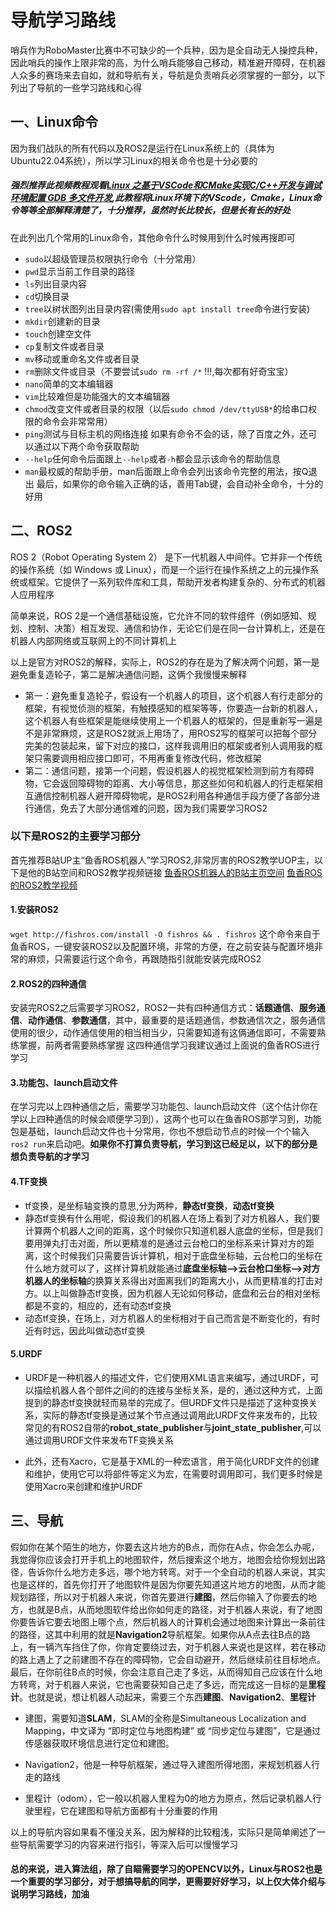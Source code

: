 # 导航学习路线
哨兵作为RoboMaster比赛中不可缺少的一个兵种，因为是全自动无人操控兵种，因此哨兵的操作上限非常的高，为什么哨兵能够自己移动，精准避开障碍，在机器人众多的赛场来去自如，就和导航有关，导航是负责哨兵必须掌握的一部分，以下列出了导航的一些学习路线和心得


## 一、Linux命令
因为我们战队的所有代码以及ROS2是运行在Linux系统上的（具体为Ubuntu22.04系统），所以学习Linux的相关命令也是十分必要的
##### 强烈推荐此视频教程观看[Linux 之基于VSCode和CMake实现C/C++开发与调试 环境配置 GDB 多文件开发](https://www.bilibili.com/video/BV1fy4y1b7TC/),此教程将Linux环境下的VScode，Cmake，Linux命令等等全部解释清楚了，十分推荐，虽然时长比较长，但是长有长的好处
在此列出几个常用的Linux命令，其他命令什么时候用到什么时候再搜即可
- ```sudo```以超级管理员权限执行命令（十分常用）
- ```pwd```显示当前工作目录的路径
- ```ls```列出目录内容
- ```cd```切换目录
- ```tree```以树状图列出目录内容(需使用```sudo apt install tree```命令进行安装)
- ```mkdir```创建新的目录
- ```touch```创建空文件
- ```cp```复制文件或者目录
- ```mv```移动或重命名文件或者目录
- ```rm```删除文件或目录（不要尝试```sudo rm -rf /*``` !!!,每次都有好奇宝宝）
- ```nano```简单的文本编辑器
- ```vim```比较难但是功能强大的文本编辑器
- ```chmod```改变文件或者目录的权限（以后```sudo chmod /dev/ttyUSB*```的给串口权限的命令会非常常用）
- ```ping```测试与目标主机的网络连接
如果有命令不会的话，除了百度之外，还可以通过以下两个命令获取帮助
- ```--help```任何命令后面跟上```--help```或者```-h```都会显示该命令的帮助信息
- ```man```最权威的帮助手册，man后面跟上命令会列出该命令完整的用法，按Q退出
最后，如果你的命令输入正确的话，善用Tab键，会自动补全命令，十分的好用

## 二、ROS2
ROS 2（Robot Operating System 2） 是下一代机器人中间件。它并非一个传统的操作系统（如 Windows 或 Linux），而是一个运行在操作系统之上的元操作系统或框架。它提供了一系列软件库和工具，帮助开发者构建复杂的、分布式的机器人应用程序

简单来说，ROS 2是一个通信基础设施，它允许不同的软件组件（例如感知、规划、控制、决策）相互发现、通信和协作，无论它们是在同一台计算机上，还是在机器人内部网络或互联网上的不同计算机上

以上是官方对ROS2的解释，实际上，ROS2的存在是为了解决两个问题，第一是避免重复造轮子，第二是解决通信问题，这俩个我慢慢来解释
- 第一：避免重复造轮子，假设有一个机器人的项目，这个机器人有行走部分的框架，有视觉侦测的框架，有触摸感知的框架等等，你要造一台新的机器人，这个机器人有些框架是能继续使用上一个机器人的框架的，但是重新写一遍是不是非常麻烦，这是ROS2就派上用场了，用ROS2写的框架可以把每个部分完美的包装起来，留下对应的接口，这样我调用旧的框架或者别人调用我的框架只需要调用相应接口即可，不用再重复修改代码，修改框架
- 第二：通信问题，接第一个问题，假设机器人的视觉框架检测到前方有障碍物，它会返回障碍物的距离、大小等信息，那这些如何和机器人的行走框架相互通信控制机器人避开障碍物呢，是ROS2利用各种通信手段方便了各部分进行通信，免去了大部分通信难的问题，因为我们需要学习ROS2
  
### 以下是ROS2的主要学习部分
首先推荐B站UP主“鱼香ROS机器人”学习ROS2,非常厉害的ROS2教学UOP主，以下是他的B站空间和ROS2教学视频链接
[鱼香ROS机器人的B站主页空间](https://space.bilibili.com/1940177928)
[鱼香ROS的ROS2教学视频](https://www.bilibili.com/video/BV1GW42197Ck)

#### 1.安装ROS2
```wget http://fishros.com/install -O fishros && . fishros```
这个命令来自于鱼香ROS，一键安装ROS2以及配置环境，非常的方便，在之前安装与配置环境非常的麻烦，只需要运行这个命令，再跟随指引就能安装完成ROS2

#### 2.ROS2的四种通信
安装完ROS2之后需要学习ROS2，ROS2一共有四种通信方式：**话题通信**、**服务通信**、**动作通信**、**参数通信**，其中，最重要的是话题通信，参数通信次之，服务通信使用的很少，动作通信使用的相当相当少，只需要知道有这俩通信即可，不需要熟练掌握，前两者需要熟练掌握
这四种通信学习我建议通过上面说的鱼香ROS进行学习

#### 3.功能包、launch启动文件
在学习完以上四种通信之后，需要学习功能包、launch启动文件（这个估计你在学以上四种通信的时候会顺便学习到），这两个也可以在鱼香ROS那学习到，功能包是基础，launch启动文件也十分常用，你也不想启动节点的时候一个个输入```ros2 run```来启动吧。**如果你不打算负责导航，学习到这已经足以，以下的部分是想负责导航的才学习**

#### 4.TF变换

- tf变换，是坐标轴变换的意思,分为两种，**静态tf变换**，**动态tf变换**
- 静态tf变换有什么用呢，假设我们的机器人在场上看到了对方机器人，我们要计算两个机器人之间的距离，这个时候你只知道机器人底盘的坐标，但是我们要用弹丸打击对面，所以更精准的是通过云台枪口的坐标系来计算对方的距离，这个时候我们只需要告诉计算机，相对于底盘坐标轴，云台枪口的坐标在什么地方就可以了，这样计算机就能通过**底盘坐标轴—>云台枪口坐标—>对方机器人的坐标轴**的换算关系得出对面离我们的距离大小，从而更精准的打击对方。以上叫做静态tf变换，因为机器人无论如何移动，底盘和云台的相对坐标都是不变的，相应的，还有动态tf变换
- 动态tf变换，在场上，对方机器人的坐标相对于自己而言是不断变化的，有时近有时远，因此叫做动态tf变换

#### 5.URDF
- URDF是一种机器人的描述文件，它们使用XML语言来编写，通过URDF，可以描绘机器人各个部件之间的的连接与坐标关系，是的，通过这种方式，上面提到的静态tf变换就轻而易举的完成了。但URDF文件只是描述了这种变换关系，实际的静态tf变换是通过某个节点通过调用此URDF文件来发布的，比较常见的有ROS2自带的**robot_state_publisher**与**joint_state_publisher**,可以通过调用URDF文件来发布TF变换关系

- 此外，还有Xacro，它是基于XML的一种宏语言，用于简化URDF文件的创建和维护，使用它可以将部件等定义为宏，在需要时调用即可，我们更多时候是使用Xacro来创建和维护URDF

## 三、导航
假如你在某个陌生的地方，你要去这片地方的B点，而你在A点，你会怎么办呢，我觉得你应该会打开手机上的地图软件，然后搜索这个地方，地图会给你规划出路径，告诉你什么地方走多远，哪个地方转弯。对于一个全自动的机器人来说，其实也是这样的，首先你打开了地图软件是因为你要先知道这片地方的地图，从而才能规划路径，所以对于机器人来说，你首先要进行**建图**，然后你输入了你要去的地方，也就是B点，从而地图软件给出你如何走的路径，对于机器人来说，有了地图你要告诉它要去地图上哪个点，然后机器人的计算机会通过地图来计算出一条前往的路径，这其中利用的就是**Navigation2**导航框架。如果你从A点去往B点的路上，有一辆汽车挡住了你，你肯定要绕过去，对于机器人来说也是这样，若在移动的路上遇上了之前建图不存在的障碍物，它会自动避开，然后继续前往目标地点。最后，在你前往B点的时候，你会注意自己走了多远，从而得知自己应该在什么地方转弯，对于机器人来说，它也需要获知自己走了多远，而完成这一目标的是**里程计**。也就是说，想让机器人动起来，需要三个东西**建图**、**Navigation2**、**里程计**

- 建图，需要知道**SLAM**，SLAM的全称是Simultaneous Localization and Mapping，中文译为 “即时定位与地图构建” 或 “同步定位与建图”，它是通过传感器获取环境信息进行定位和建图。

- Navigation2，他是一种导航框架，通过导入建图所得地图，来规划机器人行走的路线

- 里程计（odom），它一般以机器人里程为0的地方为原点，然后记录机器人行驶里程，它在建图和导航方面都有十分重要的作用

以上的导航内容如果看不懂没关系，因为解释的比较粗浅，实际只是简单阐述了一些导航需要学习的内容来进行指引，等深入后可以慢慢学习

#### 总的来说，进入算法组，除了自瞄需要学习的OPENCV以外，Linux与ROS2也是一个重要的学习部分，对于想搞导航的同学，更需要好好学习，以上仅大体介绍与说明学习路线，加油
